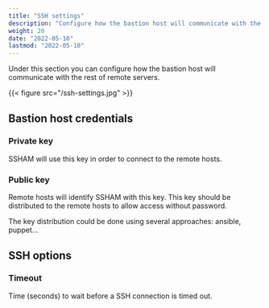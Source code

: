 ```yaml
---
title: "SSH settings"
description: "Configure how the bastion host will communicate with the rest of remote servers"
weight: 20
date: "2022-05-10"
lastmod: "2022-05-10"
---
```


Under this section you can configure how the bastion host will communicate with the rest of remote servers.

{{< figure src="/ssh-settings.jpg" >}}

## Bastion host credentials

### Private key

SSHAM will use this key in order to connect to the remote hosts.

### Public key

Remote hosts will identify SSHAM with this key. This key should be distributed to the remote hosts to allow access without password.

The key distribution could be done using several approaches: ansible, puppet...

## SSH options

### Timeout

Time (seconds) to wait before a SSH connection is timed out.

